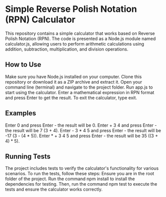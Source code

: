 # Simple Reverse Polish Notation (RPN) Calculator

This repository contains a simple calculator that works based on Reverse Polish Notation (RPN). The code is presented as a Node.js module named calculator.js, allowing users to perform arithmetic calculations using addition, subtraction, multiplication, and division operations.

## How to Use
Make sure you have Node.js installed on your computer.
Clone this repository or download it as a ZIP archive and extract it.
Open your command line (terminal) and navigate to the project folder.
Run app.js to start using the calculator.
Enter a mathematical expression in RPN format and press Enter to get the result.
To exit the calculator, type exit.
## Examples
Enter 0 and press Enter - the result will be 0.
Enter + 3 4 and press Enter - the result will be 7 (3 + 4).
Enter - 3 * 4 5 and press Enter - the result will be -17 (3 - (4 * 5)).
Enter * + 3 4 5 and press Enter - the result will be 35 ((3 + 4) * 5).
## Running Tests
The project includes tests to verify the calculator's functionality for various scenarios. To run the tests, follow these steps:
Ensure you are in the root folder of the project.
Run the command npm install to install the dependencies for testing.
Then, run the command npm test to execute the tests and ensure the calculator works correctly.
